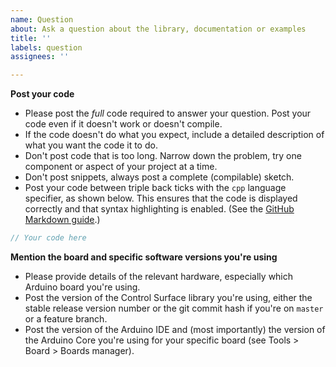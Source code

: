 ```yaml
---
name: Question
about: Ask a question about the library, documentation or examples
title: ''
labels: question
assignees: ''

---
```


**Post your code**
- Please post the _full_ code required to answer your question. Post your code even if it doesn't work or doesn't compile.
- If the code doesn't do what you expect, include a detailed description of what you want the code it to do.
- Don't post code that is too long. Narrow down the problem, try one component or aspect of your project at a time.
- Don't post snippets, always post a complete (compilable) sketch.
- Post your code between triple back ticks with the `cpp` language specifier, as shown below. This ensures that the code is displayed correctly and that syntax highlighting is enabled. (See the [GitHub Markdown guide](https://guides.github.com/features/mastering-markdown/).)

```cpp
// Your code here
```

**Mention the board and specific software versions you're using**
- Please provide details of the relevant hardware, especially which Arduino board you're using.
- Post the version of the Control Surface library you're using, either the stable release version number or the git commit hash if you're on `master` or a feature branch.
- Post the version of the Arduino IDE and (most importantly) the version of the Arduino Core you're using for your specific board (see Tools > Board > Boards manager). 
